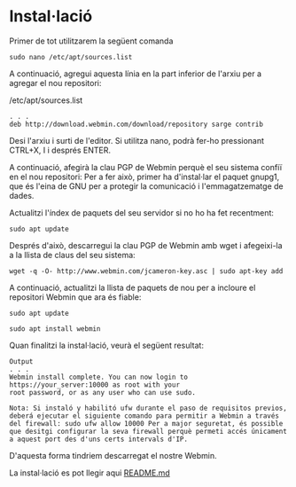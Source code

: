 # Instal·lació
Primer de tot utilitzarem la següent comanda
```console
sudo nano /etc/apt/sources.list
```
A continuació, agregui aquesta línia en la part inferior de l'arxiu per a agregar el nou repositori:

/etc/apt/sources.list
```console
. . .
deb http://download.webmin.com/download/repository sarge contrib
```
Desi l'arxiu i surti de l'editor. Si utilitza nano, podrà fer-ho pressionant CTRL+X, I i després ENTER.

A continuació, afegirà la clau PGP de Webmin perquè el seu sistema confiï en el nou repositori: Per a fer això, primer ha d'instal·lar el paquet gnupg1, que és l'eina de GNU per a protegir la comunicació i l'emmagatzematge de dades.

Actualitzi l'índex de paquets del seu servidor si no ho ha fet recentment:

```console
sudo apt update
```

Després d'això, descarregui la clau PGP de Webmin amb wget i afegeixi-la a la llista de claus del seu sistema:

```console
wget -q -O- http://www.webmin.com/jcameron-key.asc | sudo apt-key add
```

A continuació, actualitzi la llista de paquets de nou per a incloure el repositori Webmin que ara és fiable:

```console
sudo apt update

sudo apt install webmin
```


Quan finalitzi la instal·lació, veurà el següent resultat:

```console
Output
. . .
Webmin install complete. You can now login to
https://your_server:10000 as root with your
root password, or as any user who can use sudo.
```

``
Nota: Si instaló y habilitó ufw durante el paso de requisitos previos, deberá ejecutar el siguiente comando para permitir a Webmin a través del firewall:
sudo ufw allow 10000
Per a major seguretat, és possible que desitgi configurar la seva firewall perquè permeti accés únicament a aquest port des d'uns certs intervals d'IP.
``

D'aquesta forma tindriem descarregat el nostre Webmin.

La instal·lació es pot llegir aqui [README.md](https://github.com/Proyecto-Sintesi/configs/edit/main/etc/webmin/README.md)
